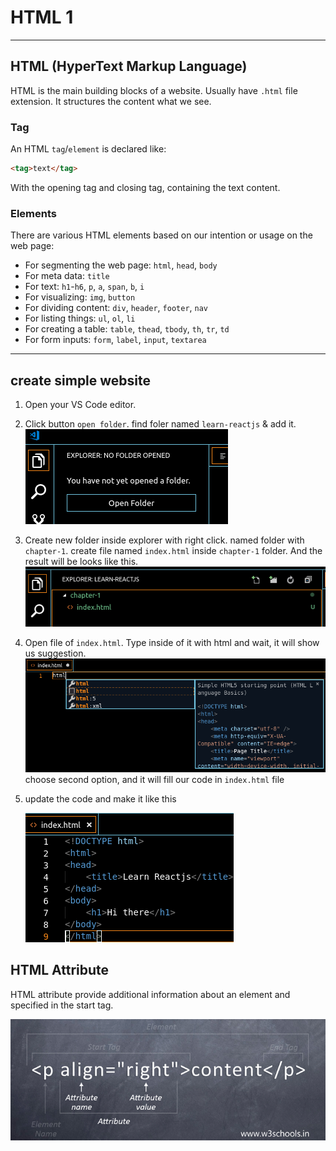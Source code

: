 # HTML 1

---

## HTML (HyperText Markup Language)

HTML is the main building blocks of a website. Usually have `.html` file extension. It structures the content what we see.

### Tag

An HTML `tag`/`element` is declared like:

```html
<tag>text</tag>
```

With the opening tag and closing tag, containing the text content.

### Elements

There are various HTML elements based on our intention or usage on the web page:

* For segmenting the web page: `html`, `head`, `body`
* For meta data: `title`
* For text: `h1`-`h6`, `p`, `a`, `span`, `b`, `i`
* For visualizing: `img`, `button`
* For dividing content: `div`, `header`, `footer`, `nav`
* For listing things: `ul`, `ol`, `li`
* For creating a table: `table`, `thead`, `tbody`, `th`, `tr`, `td`
* For form inputs: `form`, `label`, `input`, `textarea`

---

## create simple website

1. Open your VS Code editor.
2. Click button `open folder`. find foler named `learn-reactjs` & add it.
![](./assets/open-folder.png)

3. Create new folder inside explorer with right click. named folder with `chapter-1`. create file named `index.html` inside `chapter-1` folder. And the result will be looks like this.
![](./assets/vs-code-folder-file-structure.png)

4. Open file of `index.html`. Type inside of it with html and wait, it will show us suggestion.
![](./assets/vs-code-suggestion.png)
choose second option, and it will fill our code in `index.html` file

5. update the code and make it like this
   
   ![](./assets/index-html-result.png)


## HTML Attribute

HTML attribute provide additional information about an element and specified in the start tag.

![html-attribute](./assets/html-attribute.jpg)